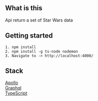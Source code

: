 ## What is this

Api return a set of Star Wars data

## Getting started

```
1. npm install
2. npm install -g ts-node nodemon
3. Navigate to -> http://localhost:4000/
```

## Stack

[Apollo](https://www.apollographql.com/)<br>
[Graphql](https://graphql.org/)<br>
[TypeScript](https://www.typescriptlang.org/)<br>
